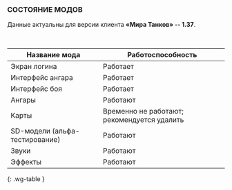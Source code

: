 ### СОСТОЯНИЕ МОДОВ

Данные актуальны для версии клиента **«Мира Танков» -- 1.37**.

<br>

| Название мода | Работоспособность |
| --- | --- |
| Экран логина | <span class="green">Работает</span> |
| Интерфейс ангара | <span class="green">Работает</span> |
| Интерфейс боя | <span class="green">Работает</span> |
| Ангары | <span class="green">Работают</span> |
| Карты | <span class="red">Временно не работают; рекомендуется удалить</span> |
| SD-модели (альфа-тестирование) | <span class="green">Работают</span> |
| Звуки | <span class="green">Работают</span> |
| Эффекты | <span class="green">Работают</span> |
{: .wg-table }

<style>
  .wg-table .green::after,
  .wg-table .yellow::after,
  .wg-table .red::after {
    content: '';
    display: inline-block;
    width: 16px;
    height: 16px;
    margin-left: 4px;
    background-size: contain;
    vertical-align: middle;
  }

  .wg-table .green {
    color: #50b531;
  }
  .wg-table .green::after {
    background: url(/assets/img/table/check_green.png) no-repeat;
  }

  .wg-table .yellow {
    color: #e3df33;
  }
  .wg-table .yellow::after {
    background: url(/assets/img/table/wait_update.png) no-repeat;
  }

  .wg-table .red {
    color: #c71d1d;
  }
  .wg-table .red::after {
    background: url(/assets/img/table/icon_cross.png) no-repeat;
  }
</style>

